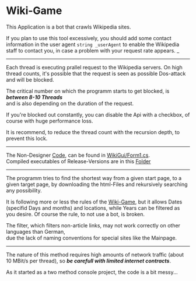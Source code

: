# Wiki-Game
This Application is a bot that crawls Wikipedia sites.

If you plan to use this tool excessively, you should add some contact information in the user agent ```string _userAgent```
to enable the Wikipedia staff to contact you, in case a problem with your request rate appears.
_

---
Each thread is executing prallel request to the Wikipedia servers.
On high thread counts, it's possible that the request is seen as possible Dos-attack and will be blocked.

The critical number on which the programm starts to get blocked, is ***between 8-10 Threads***</br>
and is also depending on the duration of the request.

If you're blocked out constantly, you can disable the Api with a checkbox, of course with huge performance loss.

It is recommend, to reduce the thread count with the recursion depth, to prevent this lock.

---

The Non-Designer [Code](WikiGui/Form1.cs), can be found in [WikiGui/Form1.cs](WikiGui/Form1.cs).<br/>
Compiled executables of Release-Versions are in this [Folder](ReleasedVersions)

---

The programm tries to find the shortest way from a given start page, to a given target page,
by downloading the html-Files and rekursively searching any possibility.

It is following more or less the rules of the [Wiki-Game](https://en.wikipedia.org/wiki/Wikipedia:Wiki_Game),
but it allows Dates (specifid Days and months) and locations, while Years can be filtered as you desire.
Of course the rule, to not use a bot, is broken.

The filter, which filters non-article links, may not work correctly on other languages than German,</br>
due the lack of naming conventions for special sites like the Mainpage.

---

The nature of this method requires high amounts of network traffic (about 10 MBit/s per thread),
 so ***be carefull with limited internet contracts***.
 
 
 As it started as a two method console project, the code is a bit messy...
